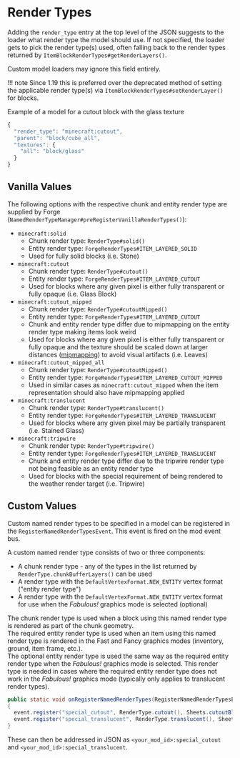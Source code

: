 Render Types
============

Adding the `render_type` entry at the top level of the JSON suggests to the loader what render type the model should use. If not specified, the loader gets to pick the render type(s) used, often falling back to the render types returned by `ItemBlockRenderTypes#getRenderLayers()`.

Custom model loaders may ignore this field entirely.

!!! note
    Since 1.19 this is preferred over the deprecated method of setting the applicable render type(s) via `ItemBlockRenderTypes#setRenderLayer()` for blocks.

Example of a model for a cutout block with the glass texture

```js
{
  "render_type": "minecraft:cutout",
  "parent": "block/cube_all",
  "textures": {
    "all": "block/glass"
  }
}
```

Vanilla Values
--------------

The following options with the respective chunk and entity render type are supplied by Forge (`NamedRenderTypeManager#preRegisterVanillaRenderTypes()`):

* `minecraft:solid`
    * Chunk render type: `RenderType#solid()`
    * Entity render type: `ForgeRenderTypes#ITEM_LAYERED_SOLID`
    * Used for fully solid blocks (i.e. Stone)
* `minecraft:cutout`
    * Chunk render type: `RenderType#cutout()`
    * Entity render type: `ForgeRenderTypes#ITEM_LAYERED_CUTOUT`
    * Used for blocks where any given pixel is either fully transparent or fully opaque (i.e. Glass Block)
* `minecraft:cutout_mipped`
    * Chunk render type: `RenderType#cutoutMipped()`
    * Entity render type: `ForgeRenderTypes#ITEM_LAYERED_CUTOUT`
    * Chunk and entity render type differ due to mipmapping on the entity render type making items look weird
    * Used for blocks where any given pixel is either fully transparent or fully opaque and the texture should be scaled down at larger distances ([mipmapping]) to avoid visual artifacts (i.e. Leaves)
* `minecraft:cutout_mipped_all`
    * Chunk render type: `RenderType#cutoutMipped()`
    * Entity render type: `ForgeRenderTypes#ITEM_LAYERED_CUTOUT_MIPPED`
    * Used in similar cases as `minecraft:cutout_mipped` when the item representation should also have mipmapping applied
* `minecraft:translucent`
    * Chunk render type: `RenderType#translucent()`
    * Entity render type: `ForgeRenderTypes#ITEM_LAYERED_TRANSLUCENT`
    * Used for blocks where any given pixel may be partially transparent (i.e. Stained Glass)
* `minecraft:tripwire`
    * Chunk render type: `RenderType#tripwire()`
    * Entity render type: `ForgeRenderTypes#ITEM_LAYERED_TRANSLUCENT`
    * Chunk and entity render type differ due to the tripwire render type not being feasible as an entity render type
    * Used for blocks with the special requirement of being rendered to the weather render target (i.e. Tripwire)

Custom Values
-------------

Custom named render types to be specified in a model can be registered in the `RegisterNamedRenderTypesEvent`. This event is fired on the mod event bus.

A custom named render type consists of two or three components:

* A chunk render type - any of the types in the list returned by `RenderType.chunkBufferLayers()` can be used
* A render type with the `DefaultVertexFormat.NEW_ENTITY` vertex format ("entity render type")
* A render type with the `DefaultVertexFormat.NEW_ENTITY` vertex format for use when the *Fabulous!* graphics mode is selected (optional)

The chunk render type is used when a block using this named render type is rendered as part of the chunk geometry.  
The required entity render type is used when an item using this named render type is rendered in the Fast and Fancy graphics modes (inventory, ground, item frame, etc.).  
The optional entity render type is used the same way as the required entity render type when the *Fabulous!* graphics mode is selected. This render type is needed in cases where the required entity render type does not work in the *Fabulous!* graphics mode (typically only applies to translucent render types).

```java
public static void onRegisterNamedRenderTypes(RegisterNamedRenderTypesEvent event)
{
  event.register("special_cutout", RenderType.cutout(), Sheets.cutoutBlockSheet());
  event.register("special_translucent", RenderType.translucent(), Sheets.translucentCullBlockSheet(), Sheets.translucentItemSheet());
}
```

These can then be addressed in JSON as `<your_mod_id>:special_cutout` and `<your_mod_id>:special_translucent`.

[mipmapping]: https://en.wikipedia.org/wiki/Mipmap